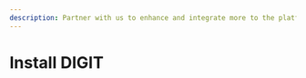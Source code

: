 ```yaml
---
description: Partner with us to enhance and integrate more to the platform.
---
```


# Install DIGIT

